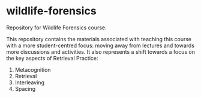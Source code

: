 # wildlife-forensics
Repository for Wildlife Forensics course.

This repository contains the materials associated with teaching this course with a more student-centred focus: moving 
away from lectures and towards more discussions and activities. It also represents a shift towards a focus on the key 
aspects of Retrieval Practice:

1. Metacognition
2. Retrieval
3. Interleaving
4. Spacing

